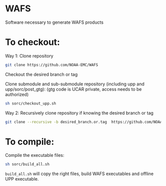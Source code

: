 # WAFS
Software necessary to generate WAFS products

To checkout:
==================================

Way 1:
Clone repository
```bash
git clone https://github.com/NOAA-EMC/WAFS
```

Checkout the desired branch or tag

Clone submodule and sub-submodule repository (including upp and upp/sorc/post_gtg):
(gtg code is UCAR private, access needs to be authorized)
```bash
sh sorc/checkout_upp.sh
```

Way 2:
Recursively clone repository if knowing the desired branch or tag
```bash
git clone --recursive -b desired_branch.or.tag  https://github.com/NOAA-EMC/WAFS
```

To compile:
==================================

Compile the executable files:
```bash
sh sorc/build_all.sh
```

`build_all.sh` will copy the right files, build WAFS executables and offline UPP executable.

